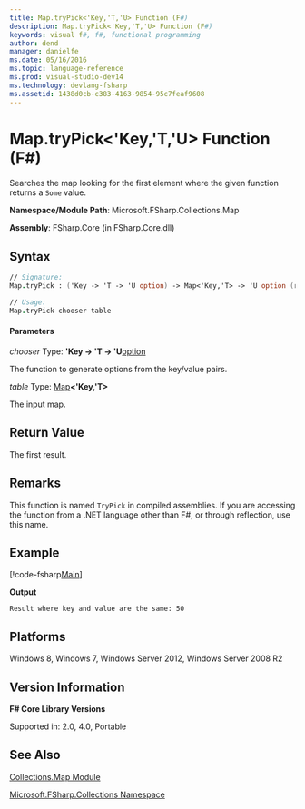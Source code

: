 ```yaml
---
title: Map.tryPick<'Key,'T,'U> Function (F#)
description: Map.tryPick<'Key,'T,'U> Function (F#)
keywords: visual f#, f#, functional programming
author: dend
manager: danielfe
ms.date: 05/16/2016
ms.topic: language-reference
ms.prod: visual-studio-dev14
ms.technology: devlang-fsharp
ms.assetid: 1438d0cb-c383-4163-9854-95c7feaf9608
---
```


# Map.tryPick<'Key,'T,'U> Function (F#)

Searches the map looking for the first element where the given function returns a `Some` value.

**Namespace/Module Path**: Microsoft.FSharp.Collections.Map

**Assembly**: FSharp.Core (in FSharp.Core.dll)


## Syntax

```fsharp
// Signature:
Map.tryPick : ('Key -> 'T -> 'U option) -> Map<'Key,'T> -> 'U option (requires comparison)

// Usage:
Map.tryPick chooser table
```

#### Parameters
*chooser*
Type: **'Key -&gt; 'T -&gt; 'U**[option](https://msdn.microsoft.com/library/b08add48-34bf-4410-80a1-ef6a8daddc58)


The function to generate options from the key/value pairs.


*table*
Type: [Map](https://msdn.microsoft.com/library/975316ea-55e3-4987-9994-90897ad45664)**&lt;'Key,'T&gt;**


The input map.

## Return Value

The first result.

## Remarks
This function is named `TryPick` in compiled assemblies. If you are accessing the function from a .NET language other than F#, or through reflection, use this name.

## Example

[!code-fsharp[Main](~/samples/snippets/fsharp/maps/snippet18.fs)]

**Output**

```
Result where key and value are the same: 50
```

## Platforms
Windows 8, Windows 7, Windows Server 2012, Windows Server 2008 R2


## Version Information
**F# Core Library Versions**

Supported in: 2.0, 4.0, Portable

## See Also
[Collections.Map Module](Collections.Map-Module-%5BFSharp%5D.md)

[Microsoft.FSharp.Collections Namespace](Microsoft.FSharp.Collections-Namespace.md)
